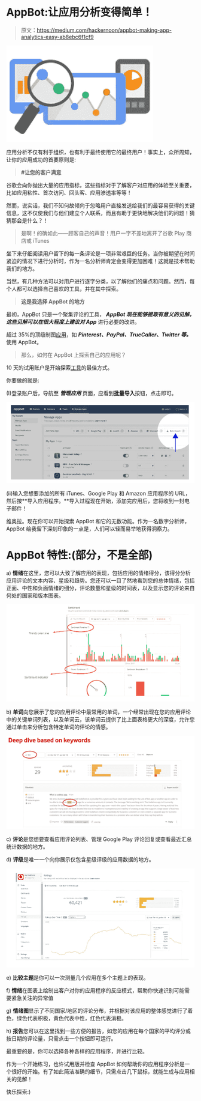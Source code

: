 # AppBot:让应用分析变得简单！

> 原文：<https://medium.com/hackernoon/appbot-making-app-analytics-easy-ab8ebc6f1cf9>

![](img/1d2f191d529056127bf2bfc228a780df.png)

应用分析不仅有利于组织，也有利于最终使用它的最终用户！事实上，众所周知，让你的应用成功的首要原则是:

> **#让您的客户满意**

谷歌会向你抛出大量的应用指标，这些指标对于了解客户对应用的体验至关重要，比如应用粘性、首次访问、回头客、应用渗透率等等！

然而，说实话，我们不知何故倾向于忽略用户直接发送给我们的最容易获得的关键信息，这不仅使我们与他们建立个人联系，而且有助于更快地解决他们的问题！猜猜那会是什么？！

> 是啊！的确如此——顾客自己的声音！用户一字不差地离开了谷歌 Play 商店或 iTunes

坐下来仔细阅读用户留下的每一条评论是一项非常艰巨的任务。当你被期望在时间紧迫的情况下进行分析时，作为一名分析师肯定会变得更加困难！这就是技术帮助我们的地方。

当然，有几种方法可以对用户进行逐字分类，以了解他们的痛点和问题。然而，每个人都可以选择自己喜欢的工具，并在其中探索。

> **这是我选择 AppBot 的地方**

最初，AppBot 只是一个聚集评论的工具， ***AppBot 现在能够提取有意义的见解，这些见解可以在很大程度上建议对 App*** 进行必要的改进。

超过 35%的顶级制图[应用](https://hackernoon.com/tagged/apps)，如 ***Pinterest、PayPal、TrueCaller、Twitter 等。*** 使用 AppBot。

> 那么，如何在 AppBot 上探索自己的应用呢？

10 天的试用账户是开始探索[工具](https://hackernoon.com/tagged/tool)的最佳方式。

你要做的就是:

(I)登录账户后，导航至 ***管理应用*** 页面，应看到**批量导入**按钮，点击即可。

![](img/408205128a2494278de768f2b5b4e467.png)

(ii)输入您想要添加的所有 iTunes、Google Play 和 Amazon 应用程序的 URL，然后按**导入应用程序。**导入过程现在开始，添加完应用后，您将收到一封电子邮件！

维奥拉。现在你可以开始探索 AppBot 和它的无数功能。作为一名数字分析师，AppBot 给我留下深刻印象的一点是，人们可以轻而易举地获得洞察力。

# AppBot 特性:(部分，不是全部)

a) **情绪**在这里，您可以大致了解应用的表现，包括应用的情绪得分，该得分分析应用评论的文本内容、星级和趋势。您还可以一目了然地看到您的总体情绪，包括正面、中性和负面情绪的细分，评论数量和星级的时间表，以及显示您的评论来自何处的国家和版本图表。

![](img/0fb2d130895ceb5be01a1f85ce261a4b.png)

b) **单词**向您展示了您的应用评论中最常用的单词，一个经常出现在您的应用评论中的关键单词列表，以及单词云，该单词云提供了比上面表格更大的深度，允许您通过单击来分析包含特定单词的评论的情感。

![](img/77bcf34467c1c06f6f975e561d97f20d.png)

c) **评论**是您想要查看应用评论列表、管理 Google Play 评论回复或查看最近汇总统计数据的地方。

d) **评级**是唯一一个向你展示仅包含星级评级的应用数据的地方。

![](img/20f8677691e01db68da14db83281a97a.png)

e) **比较主题**是你可以一次测量几个应用在多个主题上的表现。

f) **情绪**在图表上绘制出客户对你的应用程序的反应模式，帮助你快速识别可能需要紧急关注的异常值

g) **情绪图**显示了不同国家/地区的评论分布，并根据对该应用的整体感觉进行了着色，绿色代表积极，黄色代表中性，红色代表消极。

h) **报告**您可以在这里找到一些方便的报告，如您的应用在每个国家的平均评分或按日期的评论量，只需点击一个按钮即可运行。

最重要的是，你可以选择各种各样的应用程序，并进行比较。

作为一个开始练习，也许试用版并检查 AppBot 如何帮助你的应用程序分析是一个很好的开始。有了如此简洁准确的细节，只需点击几下鼠标，就能生成与应用相关的见解！

快乐探索:)